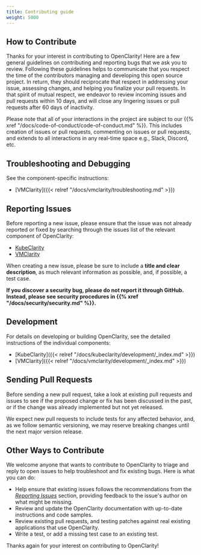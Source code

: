 ```yaml
---
title: Contributing guide
weight: 5000
---
```


## How to Contribute

Thanks for your interest in contributing to OpenClarity! Here are a few general guidelines on contributing and
reporting bugs that we ask you to review. Following these guidelines helps to communicate that you respect the time of
the contributors managing and developing this open source project. In return, they should reciprocate that respect in
addressing your issue, assessing changes, and helping you finalize your pull requests. In that spirit of mutual respect,
we endeavor to review incoming issues and pull requests within 10 days, and will close any lingering issues or pull
requests after 60 days of inactivity.

Please note that all of your interactions in the project are subject to our {{% xref "/docs/code-of-conduct/code-of-conduct.md" %}}. This
includes creation of issues or pull requests, commenting on issues or pull requests, and extends to all interactions in
any real-time space e.g., Slack, Discord, etc.

## Troubleshooting and Debugging

See the component-specific instructions:

- [VMClarity]({{< relref "/docs/vmclarity/troubleshooting.md" >}})

## Reporting Issues

Before reporting a new issue, please ensure that the issue was not already reported or fixed by searching through the issues list of the relevant component of OpenClarity:

- [KubeClarity](https://github.com/openclarity/kubeclarity/issues)
- [VMClarity](https://github.com/openclarity/vmclarity/issues)

When creating a new issue, please be sure to include a **title and clear description**, as much relevant information as
possible, and, if possible, a test case.

**If you discover a security bug, please do not report it through GitHub. Instead, please see security procedures in {{% xref "/docs/security/security.md" %}}.**

## Development

For details on developing or building OpenClarity, see the detailed instructions of the individual components:

- [KubeClarity]({{< relref "/docs/kubeclarity/development/_index.md" >}})
- [VMClarity]({{< relref "/docs/vmclarity/development/_index.md" >}})

## Sending Pull Requests

Before sending a new pull request, take a look at existing pull requests and issues to see if the proposed change or fix
has been discussed in the past, or if the change was already implemented but not yet released.

We expect new pull requests to include tests for any affected behavior, and, as we follow semantic versioning, we may
reserve breaking changes until the next major version release.

## Other Ways to Contribute

We welcome anyone that wants to contribute to OpenClarity to triage and reply to open issues to help troubleshoot
and fix existing bugs. Here is what you can do:

- Help ensure that existing issues follows the recommendations from the _[Reporting Issues](#reporting-issues)_ section,
  providing feedback to the issue's author on what might be missing.
- Review and update the OpenClarity documentation with up-to-date instructions and code samples.
- Review existing pull requests, and testing patches against real existing applications that use OpenClarity.
- Write a test, or add a missing test case to an existing test.

Thanks again for your interest on contributing to OpenClarity!
